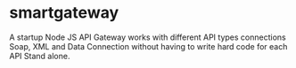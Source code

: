 # smartgateway
A startup Node JS API Gateway works with different API types connections Soap, XML and Data Connection without having to write hard code for each API Stand alone. 
